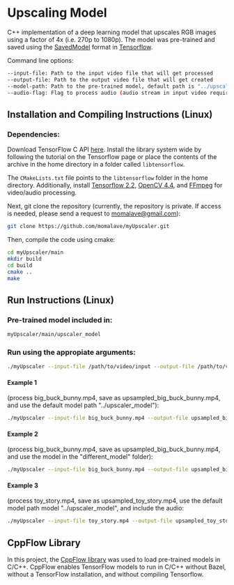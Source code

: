 # Upscaling Model

C++ implementation of a deep learning model that upscales RGB images using a factor of 4x (i.e. 270p to 1080p). The model was pre-trained and saved using the [SavedModel](https://www.tensorflow.org/guide/saved_model) format in [Tensorflow](https://www.tensorflow.org/install/pip).

Command line options:

```sh
--input-file: Path to the input video file that will get processed
--output-file: Path to the output video file that will get created
--model-path: Path to the pre-trained model, default path is "../upscaler_model"
--audio-flag: Flag to process audio (audio stream in input video required), default audio processing is off
```

## Installation and Compiling Instructions (Linux)

### Dependencies:

Download TensorFlow C API [here](https://www.tensorflow.org/install/lang_c). Install the library system wide by following the tutorial on the Tensorflow page or place the contents of the archive in the home directory in a folder called `libtensorflow`. 

The `CMakeLists.txt` file points to the `libtensorflow` folder in the home directory. Additionally, install [Tensorflow 2.2](https://www.tensorflow.org/install/pip), [OpenCV 4.4](https://docs.opencv.org/trunk/d7/d9f/tutorial_linux_install.html), and [FFmpeg](https://ffmpeg.org/download.html) for video/audio processing.



Next, git clone the repository (currently, the repository is private. If access is needed, please send a request to momalave@gmail.com):
```sh
git clone https://github.com/momalave/myUpscaler.git
```

Then, compile the code using cmake:
```sh
cd myUpscaler/main
mkdir build
cd build
cmake ..
make
```

## Run Instructions (Linux)

### Pre-trained model included in:
```sh
myUpscaler/main/upscaler_model
```

### Run using the appropiate arguments:
```sh
./myUpscaler --input-file /path/to/video/input --output-file /path/to/video/out --model-path <optional, path/to/model/folder, default "../upscaler_model"> --audio-flag <optional flag, default audio processing is off>
```

#### Example 1 
(process big_buck_bunny.mp4, save as upsampled_big_buck_bunny.mp4, and use the default model path "../upscaler_model"): 
```sh
./myUpscaler --input-file big_buck_bunny.mp4 --output-file upsampled_big_buck_bunny.mp4
```
#### Example 2 
(process big_buck_bunny.mp4, save as upsampled_big_buck_bunny.mp4, and use the model in the "different_model" folder): 
```sh
./myUpscaler --input-file big_buck_bunny.mp4 --output-file upsampled_big_buck_bunny.mp4 --model-path different_model
```
#### Example 3 
(process toy_story.mp4, save as upsampled_toy_story.mp4, use the default model path model "../upscaler_model", and include the audio: 
```sh
./myUpscaler --input-file toy_story.mp4 --output-file upsampled_toy_story.mp4 --audio-flag
```

## CppFlow Library

In this project, the [CppFlow library](https://github.com/serizba/cppflow) was used to load pre-trained models in C/C++. CppFlow enables TensorFlow models to run in C/C++ without Bazel, without a TensorFlow installation, and without compiling Tensorflow.
